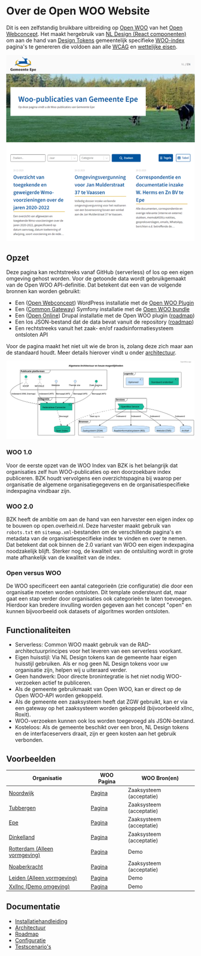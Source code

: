 # Over de Open WOO Website

Dit is een zelfstandig bruikbare uitbreiding op [Open WOO](https://github.com/OpenWebconcept/plugin-openwoo) van het [Open Webconcept](https://openwebconcept.nl/). Het maakt hergebruik van [NL Design (React componenten)](https://nldesignsystem.nl/meedoen/introductie) om aan de hand van [Design Tokens](https://nldesignsystem.nl/meedoen/design-tokens/) gemeentelijk specifieke [WOO-index](https://www.koopoverheid.nl/voor-overheden/rijksoverheid/woo-index) pagina's te genereren die voldoen aan alle [WCAG](https://wcag.nl/kennis/richtlijnen/) en [wettelijke eisen](https://www.rijksoverheid.nl/onderwerpen/wet-open-overheid-woo).

![epe.png](https://raw.githubusercontent.com/ConductionNL/woo-website-template/main/docs/epe.png "WOO Website van de Gemeente Epe")

## Opzet

Deze pagina kan rechtstreeks vanaf GitHub (serverless) of los op een eigen omgeving gehost worden. Voor de getoonde data wordt gebruikgemaakt van de Open WOO API-definitie. Dat betekent dat een van de volgende bronnen kan worden gebruikt:

- Een ([Open Webconcept](https://openwebconcept.nl/)) WordPress installatie met de [Open WOO Plugin](https://github.com/OpenWebconcept/plugin-openwoo)
- Een ([Common Gateway](https://commongateway.app/)) Symfony installatie met de [Open WOO bundle](https://github.com/CommonGateway/WooBundle)
- Een ([Open Online](https://www.dimpact.nl/nieuws/gemeente-vught-live-met-open-online)) Drupal installatie met de Open WOO plugin ([roadmap](/docs/Roadmap.md))
- Een los JSON-bestand dat de data bevat vanuit de repository ([roadmap](/docs/Roadmap.md))
- Een rechtstreeks vanuit het zaak- en/of raadsinformatiesysteem ontsloten API

Voor de pagina maakt het niet uit wie de bron is, zolang deze zich maar aan de standaard houdt.
Meer details hierover vindt u onder [architectuur](/docs/Architectuur.md).

![Website Architecture](https://raw.githubusercontent.com/ConductionNL/woo-website-template/main/docs/components.svg "Website Architecture")

### WOO 1.0

Voor de eerste opzet van de WOO Index van BZK is het belangrijk dat organisaties zelf hun WOO-publicaties op een doorzoekbare index publiceren. BZK houdt vervolgens een overzichtspagina bij waarop per organisatie de algemene organisatiegegevens en de organisatiespecifieke indexpagina vindbaar zijn.

### WOO 2.0

BZK heeft de ambitie om aan de hand van een harvester een eigen index op te bouwen op open.overheid.nl. Deze harvester maakt gebruik van `robots.txt` en `sitemap.xml`-bestanden om de verschillende pagina's en metadata van de organisatiespecifieke index te vinden en over te nemen. Dat betekent dat ook binnen de 2.0 variant van WOO een eigen indexpagina noodzakelijk blijft. Sterker nog, de kwaliteit van de ontsluiting wordt in grote mate afhankelijk van de kwaliteit van de index.

### Open versus WOO

De WOO specificeert een aantal categorieën (zie configuratie) die door een organisatie moeten worden ontsloten. Dit template ondersteunt dat, maar gaat een stap verder door organisaties ook categorieën te laten toevoegen. Hierdoor kan bredere invulling worden gegeven aan het concept "open" en kunnen bijvoorbeeld ook datasets of algoritmes worden ontsloten.

## Functionaliteiten

- Serverless: Common WOO maakt gebruik van de RAD-architectuurprincipes voor het leveren van een serverless voorkant.
- Eigen huisstijl: Via NL Design tokens kan de gemeente haar eigen huisstijl gebruiken. Als er nog geen NL Design tokens voor uw organisatie zijn, helpen wij u uiteraard verder.
- Geen handwerk: Door directe bronintegratie is het niet nodig WOO-verzoeken actief te publiceren.
- Als de gemeente gebruikmaakt van Open WOO, kan er direct op de Open WOO-API worden gekoppeld.
- Als de gemeente een zaaksysteem heeft dat ZGW gebruikt, kan er via een gateway op het zaaksysteem worden gekoppeld (bijvoorbeeld xllnc, Roxit).
- WOO-verzoeken kunnen ook los worden toegevoegd als JSON-bestand.
- Kosteloos: Als de gemeente beschikt over een bron, NL Design tokens en de interfaceservers draait, zijn er geen kosten aan het gebruik verbonden.

## Voorbeelden

| Organisatie | WOO Pagina | WOO Bron(en) |
|-------------|------------|--------------|
| [Noordwijk](https://conductionnl.github.io/woo-website-noordwijk/) | [Pagina](https://conductionnl.github.io/woo-website-noordwijk/) | Zaaksysteem (acceptatie) |
| [Tubbergen](https://conductionnl.github.io/woo-website-tubbergen/) | [Pagina](https://conductionnl.github.io/woo-website-tubbergen/) | Zaaksysteem (acceptatie) |
| [Epe](https://conductionnl.github.io/woo-website-epe/) | [Pagina](https://conductionnl.github.io/woo-website-epe/) | Zaaksysteem (acceptatie) |
| [Dinkelland](https://conductionnl.github.io/woo-website-dinkelland/) | [Pagina](https://conductionnl.github.io/woo-website-dinkelland/) | Zaaksysteem (acceptatie) |
| [Rotterdam (Alleen vormgeving)](https://conductionnl.github.io/woo-website-rotterdam/) | [Pagina](https://conductionnl.github.io/woo-website-rotterdam/) | Demo |
| [Noaberkracht](https://conductionnl.github.io/woo-website-noaberkracht/) | [Pagina](https://conductionnl.github.io/woo-website-noaberkracht/) | Zaaksysteem (acceptatie) |
| [Leiden (Alleen vormgeving)](https://conductionnl.github.io/woo-website-leiden/) | [Pagina](https://conductionnl.github.io/woo-website-leiden/) | Demo |
| [Xxllnc (Demo omgeving)](https://conductionnl.github.io/woo-website-xxllnc/) | [Pagina](https://conductionnl.github.io/woo-website-xxllnc/) | Demo |

## Documentatie

- [Installatiehandleiding](docs/Installatie.md)
- [Architectuur](docs/Architectuur.md)
- [Roadmap](docs/Roadmap.md)
- [Configuratie](docs/Configuratie.md)
- [Testscenario's](docs/Tests.md)
